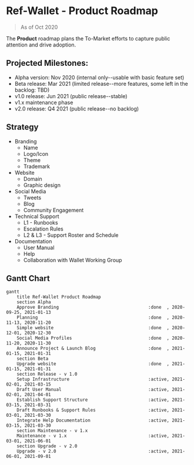 # Ref-Wallet - Product Roadmap

> As of Oct 2020

The **Product** roadmap plans the To-Market efforts to capture public attention and drive adoption.

## Projected Milestones:

 * Alpha version: Nov 2020 (internal only--usable with basic feature set)
 * Beta release: Mar 2021 (limited release--more features, some left in the backlog: TBD)
 * v1.0 release: Jun 2021 (public release--stable)
 * v1.x maintenance phase
 * v2.0 release: Q4 2021 (public release--no backlog)

## Strategy

 * Branding
     * Name
     * Logo/Icon
     * Theme
     * Trademark
 * Website
     * Domain
     * Graphic design
 * Social Media
     * Tweets
     * Blog
     * Community Engagement
 * Technical Support
     * L1 - Runbooks
     * Escalation Rules
     * L2 & L3 - Support Roster and Schedule
 * Documentation
     * User Manual
     * Help
     * Collaboration with Wallet Working Group

## Gantt Chart

```mermaid
gantt
    title Ref-Wallet Product Roadmap
    section Alpha
    Approve Branding                                  :done  , 2020-09-25, 2021-01-13
    Planning                                          :done  , 2020-11-13, 2020-11-20
    Simple website                                    :done  , 2020-12-01, 2020-12-30
    Social Media Profiles                             :done  , 2020-11-20, 2020-11-30
    Announce Project & Launch Blog                    :done  , 2021-01-15, 2021-01-31
    section Beta
    Upgrade website                                   :done  , 2021-01-15, 2021-01-31
    section Release - v 1.0
    Setup Infrastructure                              :active, 2021-02-01, 2021-03-15
    Draft User Manual                                 :active, 2021-02-01, 2021-04-01
    Establish Support Structure                       :active, 2021-03-15, 2021-03-31
    Draft Runbooks & Support Rules                    :active, 2021-03-01, 2021-03-30
    Integrate Help Documentation                      :active, 2021-03-15, 2021-03-30
    section Maintenance - v 1.x
    Maintenance - v 1.x                               :active, 2021-03-01, 2021-06-01
    section Upgrade - v 2.0
    Upgrade - v 2.0                                   :active, 2021-06-01, 2021-09-01
```
